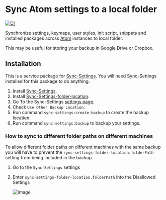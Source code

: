 # Sync Atom settings to a local folder

[![CI](https://github.com/UziTech/sync-settings-folder-location/workflows/CI/badge.svg)](https://github.com/UziTech/sync-settings-folder-location/actions)

Synchronize settings, keymaps, user styles, init script, snippets and installed packages across [Atom](https://atom.io) instances to local folder.

This may be useful for storing your backup in Google Drive or Dropbox.

## Installation

This is a service package for [Sync-Settings](https://atom.io/packages/sync-settings). You will need Sync-Settings installed for this package to do anything.

1. Install [Sync-Settings](https://atom.io/packages/sync-settings).
2. Install [Sync-Settings-folder-location](https://atom.io/packages/sync-settings-folder-location).
3. Go To the Sync-Settings [settings page](atom://config/packages/sync-settings).
4. Check `Use Other Backup Location`.
5. Run command `sync-settings:create-backup` to create the backup location.
6. Run command `sync-settings:backup` to backup your settings.

### How to sync to different folder paths on different machines

To allow different folder paths on different machines with the same backup you will have to prevent the `sync-settings-folder-location.folderPath` setting from being included in the backup.

1. Go to the `Sync-Settings` settings
2. Enter `sync-settings-folder-location.folderPath` into the Disallowed Settings

   ![image](https://user-images.githubusercontent.com/97994/135786391-d53ce46b-0cfe-41ad-bfbf-946dcc22f9a9.png)
